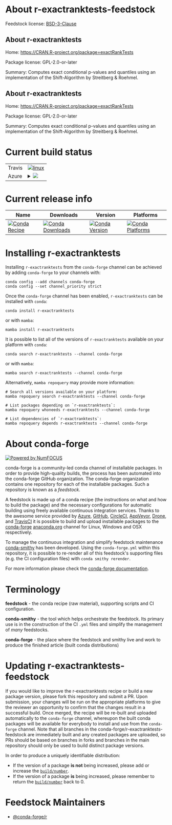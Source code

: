 About r-exactranktests-feedstock
================================

Feedstock license: [BSD-3-Clause](https://github.com/conda-forge/r-exactranktests-feedstock/blob/main/LICENSE.txt)


About r-exactranktests
----------------------

Home: https://CRAN.R-project.org/package=exactRankTests

Package license: GPL-2.0-or-later

Summary: Computes exact conditional p-values and quantiles using an implementation of the Shift-Algorithm by Streitberg & Roehmel.

About r-exactranktests
----------------------

Home: https://CRAN.R-project.org/package=exactRankTests

Package license: GPL-2.0-or-later

Summary: Computes exact conditional p-values and quantiles using an implementation of the Shift-Algorithm by Streitberg & Roehmel.

Current build status
====================


<table><tr>
    <td>Travis</td>
    <td>
      <a href="https://app.travis-ci.com/conda-forge/r-exactranktests-feedstock">
        <img alt="linux" src="https://img.shields.io/travis/com/conda-forge/r-exactranktests-feedstock/main.svg?label=Linux">
      </a>
    </td>
  </tr>
    
  <tr>
    <td>Azure</td>
    <td>
      <details>
        <summary>
          <a href="https://dev.azure.com/conda-forge/feedstock-builds/_build/latest?definitionId=1119&branchName=main">
            <img src="https://dev.azure.com/conda-forge/feedstock-builds/_apis/build/status/r-exactranktests-feedstock?branchName=main">
          </a>
        </summary>
        <table>
          <thead><tr><th>Variant</th><th>Status</th></tr></thead>
          <tbody><tr>
              <td>linux_64_r_base4.3</td>
              <td>
                <a href="https://dev.azure.com/conda-forge/feedstock-builds/_build/latest?definitionId=1119&branchName=main">
                  <img src="https://dev.azure.com/conda-forge/feedstock-builds/_apis/build/status/r-exactranktests-feedstock?branchName=main&jobName=linux&configuration=linux%20linux_64_r_base4.3" alt="variant">
                </a>
              </td>
            </tr><tr>
              <td>linux_64_r_base4.4</td>
              <td>
                <a href="https://dev.azure.com/conda-forge/feedstock-builds/_build/latest?definitionId=1119&branchName=main">
                  <img src="https://dev.azure.com/conda-forge/feedstock-builds/_apis/build/status/r-exactranktests-feedstock?branchName=main&jobName=linux&configuration=linux%20linux_64_r_base4.4" alt="variant">
                </a>
              </td>
            </tr><tr>
              <td>linux_aarch64_r_base4.3</td>
              <td>
                <a href="https://dev.azure.com/conda-forge/feedstock-builds/_build/latest?definitionId=1119&branchName=main">
                  <img src="https://dev.azure.com/conda-forge/feedstock-builds/_apis/build/status/r-exactranktests-feedstock?branchName=main&jobName=linux&configuration=linux%20linux_aarch64_r_base4.3" alt="variant">
                </a>
              </td>
            </tr><tr>
              <td>linux_aarch64_r_base4.4</td>
              <td>
                <a href="https://dev.azure.com/conda-forge/feedstock-builds/_build/latest?definitionId=1119&branchName=main">
                  <img src="https://dev.azure.com/conda-forge/feedstock-builds/_apis/build/status/r-exactranktests-feedstock?branchName=main&jobName=linux&configuration=linux%20linux_aarch64_r_base4.4" alt="variant">
                </a>
              </td>
            </tr><tr>
              <td>linux_ppc64le_r_base4.3</td>
              <td>
                <a href="https://dev.azure.com/conda-forge/feedstock-builds/_build/latest?definitionId=1119&branchName=main">
                  <img src="https://dev.azure.com/conda-forge/feedstock-builds/_apis/build/status/r-exactranktests-feedstock?branchName=main&jobName=linux&configuration=linux%20linux_ppc64le_r_base4.3" alt="variant">
                </a>
              </td>
            </tr><tr>
              <td>linux_ppc64le_r_base4.4</td>
              <td>
                <a href="https://dev.azure.com/conda-forge/feedstock-builds/_build/latest?definitionId=1119&branchName=main">
                  <img src="https://dev.azure.com/conda-forge/feedstock-builds/_apis/build/status/r-exactranktests-feedstock?branchName=main&jobName=linux&configuration=linux%20linux_ppc64le_r_base4.4" alt="variant">
                </a>
              </td>
            </tr><tr>
              <td>osx_64_r_base4.3</td>
              <td>
                <a href="https://dev.azure.com/conda-forge/feedstock-builds/_build/latest?definitionId=1119&branchName=main">
                  <img src="https://dev.azure.com/conda-forge/feedstock-builds/_apis/build/status/r-exactranktests-feedstock?branchName=main&jobName=osx&configuration=osx%20osx_64_r_base4.3" alt="variant">
                </a>
              </td>
            </tr><tr>
              <td>osx_64_r_base4.4</td>
              <td>
                <a href="https://dev.azure.com/conda-forge/feedstock-builds/_build/latest?definitionId=1119&branchName=main">
                  <img src="https://dev.azure.com/conda-forge/feedstock-builds/_apis/build/status/r-exactranktests-feedstock?branchName=main&jobName=osx&configuration=osx%20osx_64_r_base4.4" alt="variant">
                </a>
              </td>
            </tr><tr>
              <td>win_64_r_base4.3</td>
              <td>
                <a href="https://dev.azure.com/conda-forge/feedstock-builds/_build/latest?definitionId=1119&branchName=main">
                  <img src="https://dev.azure.com/conda-forge/feedstock-builds/_apis/build/status/r-exactranktests-feedstock?branchName=main&jobName=win&configuration=win%20win_64_r_base4.3" alt="variant">
                </a>
              </td>
            </tr><tr>
              <td>win_64_r_base4.4</td>
              <td>
                <a href="https://dev.azure.com/conda-forge/feedstock-builds/_build/latest?definitionId=1119&branchName=main">
                  <img src="https://dev.azure.com/conda-forge/feedstock-builds/_apis/build/status/r-exactranktests-feedstock?branchName=main&jobName=win&configuration=win%20win_64_r_base4.4" alt="variant">
                </a>
              </td>
            </tr>
          </tbody>
        </table>
      </details>
    </td>
  </tr>
</table>

Current release info
====================

| Name | Downloads | Version | Platforms |
| --- | --- | --- | --- |
| [![Conda Recipe](https://img.shields.io/badge/recipe-r--exactranktests-green.svg)](https://anaconda.org/conda-forge/r-exactranktests) | [![Conda Downloads](https://img.shields.io/conda/dn/conda-forge/r-exactranktests.svg)](https://anaconda.org/conda-forge/r-exactranktests) | [![Conda Version](https://img.shields.io/conda/vn/conda-forge/r-exactranktests.svg)](https://anaconda.org/conda-forge/r-exactranktests) | [![Conda Platforms](https://img.shields.io/conda/pn/conda-forge/r-exactranktests.svg)](https://anaconda.org/conda-forge/r-exactranktests) |

Installing r-exactranktests
===========================

Installing `r-exactranktests` from the `conda-forge` channel can be achieved by adding `conda-forge` to your channels with:

```
conda config --add channels conda-forge
conda config --set channel_priority strict
```

Once the `conda-forge` channel has been enabled, `r-exactranktests` can be installed with `conda`:

```
conda install r-exactranktests
```

or with `mamba`:

```
mamba install r-exactranktests
```

It is possible to list all of the versions of `r-exactranktests` available on your platform with `conda`:

```
conda search r-exactranktests --channel conda-forge
```

or with `mamba`:

```
mamba search r-exactranktests --channel conda-forge
```

Alternatively, `mamba repoquery` may provide more information:

```
# Search all versions available on your platform:
mamba repoquery search r-exactranktests --channel conda-forge

# List packages depending on `r-exactranktests`:
mamba repoquery whoneeds r-exactranktests --channel conda-forge

# List dependencies of `r-exactranktests`:
mamba repoquery depends r-exactranktests --channel conda-forge
```


About conda-forge
=================

[![Powered by
NumFOCUS](https://img.shields.io/badge/powered%20by-NumFOCUS-orange.svg?style=flat&colorA=E1523D&colorB=007D8A)](https://numfocus.org)

conda-forge is a community-led conda channel of installable packages.
In order to provide high-quality builds, the process has been automated into the
conda-forge GitHub organization. The conda-forge organization contains one repository
for each of the installable packages. Such a repository is known as a *feedstock*.

A feedstock is made up of a conda recipe (the instructions on what and how to build
the package) and the necessary configurations for automatic building using freely
available continuous integration services. Thanks to the awesome service provided by
[Azure](https://azure.microsoft.com/en-us/services/devops/), [GitHub](https://github.com/),
[CircleCI](https://circleci.com/), [AppVeyor](https://www.appveyor.com/),
[Drone](https://cloud.drone.io/welcome), and [TravisCI](https://travis-ci.com/)
it is possible to build and upload installable packages to the
[conda-forge](https://anaconda.org/conda-forge) [anaconda.org](https://anaconda.org/)
channel for Linux, Windows and OSX respectively.

To manage the continuous integration and simplify feedstock maintenance
[conda-smithy](https://github.com/conda-forge/conda-smithy) has been developed.
Using the ``conda-forge.yml`` within this repository, it is possible to re-render all of
this feedstock's supporting files (e.g. the CI configuration files) with ``conda smithy rerender``.

For more information please check the [conda-forge documentation](https://conda-forge.org/docs/).

Terminology
===========

**feedstock** - the conda recipe (raw material), supporting scripts and CI configuration.

**conda-smithy** - the tool which helps orchestrate the feedstock.
                   Its primary use is in the construction of the CI ``.yml`` files
                   and simplify the management of *many* feedstocks.

**conda-forge** - the place where the feedstock and smithy live and work to
                  produce the finished article (built conda distributions)


Updating r-exactranktests-feedstock
===================================

If you would like to improve the r-exactranktests recipe or build a new
package version, please fork this repository and submit a PR. Upon submission,
your changes will be run on the appropriate platforms to give the reviewer an
opportunity to confirm that the changes result in a successful build. Once
merged, the recipe will be re-built and uploaded automatically to the
`conda-forge` channel, whereupon the built conda packages will be available for
everybody to install and use from the `conda-forge` channel.
Note that all branches in the conda-forge/r-exactranktests-feedstock are
immediately built and any created packages are uploaded, so PRs should be based
on branches in forks and branches in the main repository should only be used to
build distinct package versions.

In order to produce a uniquely identifiable distribution:
 * If the version of a package **is not** being increased, please add or increase
   the [``build/number``](https://docs.conda.io/projects/conda-build/en/latest/resources/define-metadata.html#build-number-and-string).
 * If the version of a package **is** being increased, please remember to return
   the [``build/number``](https://docs.conda.io/projects/conda-build/en/latest/resources/define-metadata.html#build-number-and-string)
   back to 0.

Feedstock Maintainers
=====================

* [@conda-forge/r](https://github.com/conda-forge/r/)

